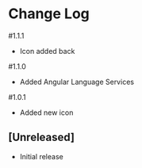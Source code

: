 # Change Log

#1.1.1
- Icon added back

#1.1.0
- Added Angular Language Services

#1.0.1
- Added new icon

## [Unreleased]
- Initial release
